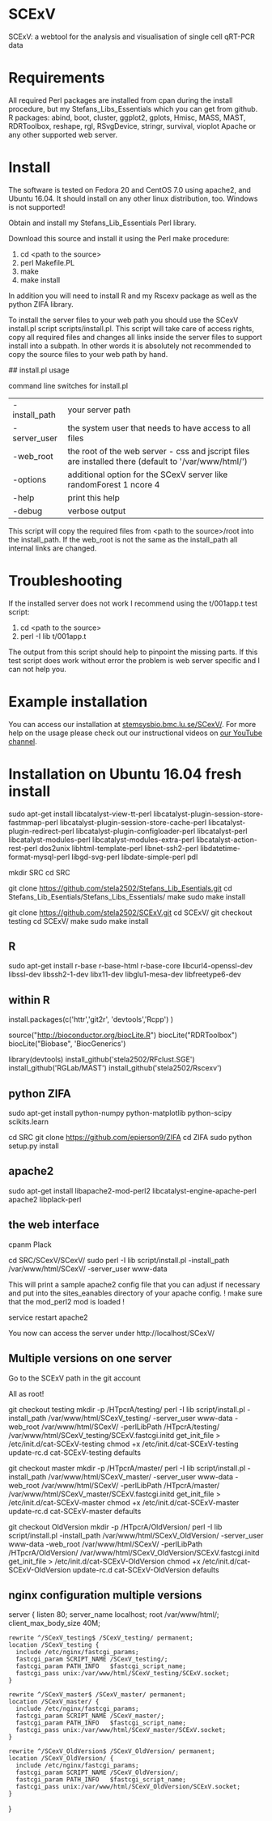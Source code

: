 # SCExV
SCExV: a webtool for the analysis and visualisation of single cell qRT-PCR data
# Requirements
All required Perl packages are installed from cpan during the install procedure, but my Stefans_Libs_Essentials which you can get from github.
R packages:
abind, boot, cluster, ggplot2, gplots, Hmisc, MASS, MAST, RDRToolbox, reshape, rgl, RSvgDevice, stringr, survival, vioplot
Apache or any other supported web server.
# Install
<p>The software is tested on Fedora 20 and CentOS 7.0 using apache2, and Ubuntu 16.04. It should install on any other linux distribution, too. Windows is not supported!</p>
<p>Obtain and install <a hrep="https://github.com/stela2502/Stefans_Lib_Esentials">my Stefans_Lib_Essentials Perl library</a>.</p>
<p>Download this source and install it using the Perl make procedure: 
<ol><li>cd &#60;path to the source&#62; </li><li>perl Makefile.PL </li><li>make </li><li>make install </li></ol>
<p>In addition you will need to install R and my Rscexv package as well as the python ZIFA library.</p>
To install the server files to your web path you should use the SCexV install.pl script scripts/install.pl. This script will take care of access rights, copy all required files and changes all links inside the server files to support install into a subpath. In other words it is absolutely not recommended to copy the source files to your web path by hand. 
</p>
## install.pl usage

<p>command line switches for install.pl</p>

<table>
<tr><td>-install_path</td><td>your server path</td></tr>
<tr><td>-server_user</td><td>the system user that needs to have access to all files</td></tr>
<tr><td>-web_root</td><td>the root of the web server - css and jscript files are installed there (default to '/var/www/html/')</td></tr>
<tr><td>-options</td><td>additional option for the SCexV server like  randomForest 1 ncore 4 </td></tr>
<tr><td>-help</td><td>print this help </td></tr>
<tr><td>-debug</td><td>verbose output </td></tr></table>

<p>This script will copy the required files from &#60;path to the source&#62;/root into the install_path. If the web_root is not the same as the install_path all internal links are changed.</p>

# Troubleshooting

<p>If the installed server does not work I recommend using the t/001app.t test script:
<ol><li>cd &#60;path to the source&#62;</li><li>perl -I lib t/001app.t </li></ol>
The output from this script should help to pinpoint the missing parts. If this test script does work without error the problem is web server specific and I can not help you.</p>

# Example installation

<p>You can access our installation at <a href="http://stemsysbio.bmc.lu.se/SCexV/">stemsysbio.bmc.lu.se/SCexV/</a>. For more help on the usage please check out our instructional videos on <a href="https://www.youtube.com/channel/UC8NmNbIEkMt4sjWxgL8_aEw">our YouTube channel</a>.</p>

# Installation on Ubuntu 16.04 fresh install

sudo apt-get install libcatalyst-view-tt-perl libcatalyst-plugin-session-store-fastmmap-perl libcatalyst-plugin-session-store-cache-perl libcatalyst-plugin-redirect-perl libcatalyst-plugin-configloader-perl libcatalyst-perl libcatalyst-modules-perl libcatalyst-modules-extra-perl libcatalyst-action-rest-perl dos2unix libhtml-template-perl libnet-ssh2-perl libdatetime-format-mysql-perl libgd-svg-perl libdate-simple-perl pdl

mkdir SRC
cd SRC

git clone https://github.com/stela2502/Stefans_Lib_Esentials.git
cd Stefans_Lib_Esentials/Stefans_Libs_Essentials/
make
sudo make install

git clone https://github.com/stela2502/SCExV.git
cd SCExV/
git checkout testing
cd SCExV/
make
sudo make install

## R
sudo apt-get install r-base r-base-html r-base-core libcurl4-openssl-dev libssl-dev libssh2-1-dev libx11-dev libglu1-mesa-dev libfreetype6-dev


## within R
install.packages(c('httr','git2r', 'devtools','Rcpp') )

source("http://bioconductor.org/biocLite.R")
biocLite("RDRToolbox")
biocLite("Biobase", 'BiocGenerics')

library(devtools)
install_github('stela2502/RFclust.SGE')
install_github('RGLab/MAST')
install_github('stela2502/Rscexv')

## python ZIFA
sudo apt-get install python-numpy python-matplotlib python-scipy scikits.learn

cd SRC
git clone https://github.com/epierson9/ZIFA
cd ZIFA
sudo python setup.py install


## apache2

sudo apt-get install libapache2-mod-perl2 libcatalyst-engine-apache-perl apache2 libplack-perl

## the web interface

cpanm Plack

cd SRC/SCexV/SCexV/
sudo perl -I lib script/install.pl -install_path /var/www/html/SCexV/ -server_user www-data

This will print a sample apache2 config file that you can adjust if necessary and put into the sites_eanables directory of your apache config.
! make sure that the mod_perl2 mod is loaded !

service restart apache2

You now can access the server under http://localhost/SCexV/

## Multiple versions on one server

Go to the SCExV path in the git account

All as root!

git checkout testing
mkdir -p /HTpcrA/testing/
perl -I lib script/install.pl -install_path /var/www/html/SCexV_testing/ -server_user www-data -web_root /var/www/html/SCexV/ -perlLibPath /HTpcrA/testing/
/var/www/html/SCexV_testing/SCExV.fastcgi.initd get_init_file > /etc/init.d/cat-SCExV-testing
chmod +x /etc/init.d/cat-SCExV-testing
update-rc.d cat-SCExV-testing defaults



git checkout master
mkdir -p /HTpcrA/master/
perl -I lib script/install.pl -install_path /var/www/html/SCexV_master/ -server_user www-data -web_root /var/www/html/SCexV/ -perlLibPath /HTpcrA/master/
/var/www/html/SCexV_master/SCExV.fastcgi.initd get_init_file > /etc/init.d/cat-SCExV-master
chmod +x /etc/init.d/cat-SCExV-master
update-rc.d cat-SCExV-master defaults



git checkout OldVersion
mkdir -p /HTpcrA/OldVersion/
perl -I lib script/install.pl -install_path /var/www/html/SCexV_OldVersion/ -server_user www-data -web_root /var/www/html/SCexV/ -perlLibPath /HTpcrA/OldVersion/
/var/www/html/SCexV_OldVersion/SCExV.fastcgi.initd get_init_file > /etc/init.d/cat-SCExV-OldVersion
chmod +x /etc/init.d/cat-SCExV-OldVersion
update-rc.d cat-SCExV-OldVersion defaults


## nginx configuration multiple versions

server {
    listen 80;
    server_name localhost;
    root /var/www/html/;
    client_max_body_size 40M;

    rewrite ^/SCexV_testing$ /SCexV_testing/ permanent;
    location /SCexV_testing {
      include /etc/nginx/fastcgi_params;
      fastcgi_param SCRIPT_NAME /SCexV_testing/;
      fastcgi_param PATH_INFO   $fastcgi_script_name;
      fastcgi_pass unix:/var/www/html/SCexV_testing/SCExV.socket;
    }

    rewrite ^/SCexV_master$ /SCexV_master/ permanent;
    location /SCexV_master/ {
      include /etc/nginx/fastcgi_params;
      fastcgi_param SCRIPT_NAME /SCexV_master/;
      fastcgi_param PATH_INFO   $fastcgi_script_name;
      fastcgi_pass unix:/var/www/html/SCexV_master/SCExV.socket;
    }

    rewrite ^/SCexV_OldVersion$ /SCexV_OldVersion/ permanent;
    location /SCexV_OldVersion/ {
      include /etc/nginx/fastcgi_params;
      fastcgi_param SCRIPT_NAME /SCexV_OldVersion/;
      fastcgi_param PATH_INFO   $fastcgi_script_name;
      fastcgi_pass unix:/var/www/html/SCexV_OldVersion/SCExV.socket;
    }

}


